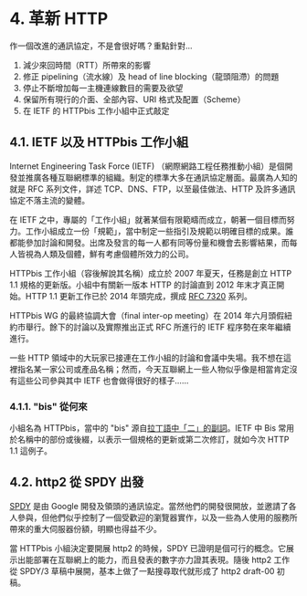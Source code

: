 # 4. 革新 HTTP

作一個改進的通訊協定，不是會很好嗎？重點針對...

1. 減少來回時間（RTT）所帶來的影響
2. 修正 pipelining（流水線）及 head of line blocking（龍頭阻滯）的問題
3. 停止不斷增加每一主機連線數目的需要及欲望
4. 保留所有現行的介面、全部內容、URI 格式及配置（Scheme）
5. 在 IETF 的 HTTPbis 工作小組中正式敲定

## 4.1. IETF 以及 HTTPbis 工作小組

Internet Engineering Task Force (IETF) （網際網路工程任務推動小組）是個開發並推廣各種互聯網標準的組織。制定的標準大多在通訊協定層面。最廣為人知的就是 RFC 系列文件，詳述 TCP、DNS、FTP，以至最佳做法、HTTP 及許多通訊協定不落主流的變體。

在 IETF 之中，專屬的「工作小組」就著某個有限範疇而成立，朝著一個目標而努力。工作小組成立一份「規範」，當中制定一些指引及規範以明確目標的成果。誰都能參加討論和開發。出席及發言的每一人都有同等份量和機會去影響結果，而每人皆視為人類及個體，鮮有考慮個體所效力的公司。

HTTPbis 工作小組（容後解說其名稱）成立於 2007 年夏天，任務是創立 HTTP 1.1 規格的更新版。小組中有關新一版本 HTTP 的討論直到 2012 年末才真正開始。HTTP 1.1 更新工作已於 2014 年頭完成，撰成 [RFC 7320](https://tools.ietf.org/html/rfc7320)
系列。

HTTPbis WG 的最終協調大會（final inter-op meeting）在 2014 年六月頭假紐約市舉行。餘下的討論以及實際推出正式 RFC 所進行的 IETF 程序勢在來年繼續進行。

一些 HTTP 領域中的大玩家已接連在工作小組的討論和會議中失場。我不想在這裡指名某一家公司或產品名稱；然而，今天互聯網上一些人物似乎像是相當肯定沒有這些公司參與其中 IETF 也會做得很好的樣子……

### 4.1.1. "bis" 從何來

小組名為 HTTPbis，當中的 "bis" 源自[拉丁語中「二」的副詞](http://en.wiktionary.org/wiki/bis#Latin)。IETF 中 Bis 常用於名稱中的部份或後綴，以表示一個規格的更新或第二次修訂，就如今次 HTTP 1.1 這例子。

## 4.2. http2 從 SPDY 出發

[SPDY](http://en.wikipedia.org/wiki/SPDY) 是由 Google 開發及領頭的通訊協定。當然他們的開發很開放，並邀請了各人參與，但他們似乎控制了一個受歡迎的瀏覽器實作，以及一些為人使用的服務所帶來的重大伺服器份額，明顯也得益不少。

當 HTTPbis 小組決定要開展 http2 的時候，SPDY 已證明是個可行的概念。它展示出能部署在互聯網上的能力，而且發表的數字亦力證其表現。隨後 http2 工作從 SPDY/3 草稿中展開，基本上做了一點搜尋取代就形成了 http2 draft-00 初稿。
  
